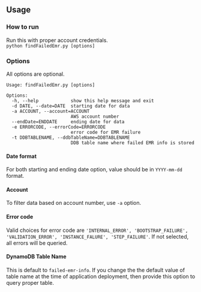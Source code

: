 ## Usage
### How to run
Run this with proper account credentials.   
`python findFailedEmr.py [options]`   

### Options
All options are optional.
```
Usage: findFailedEmr.py [options]

Options:
  -h, --help            show this help message and exit
  -d DATE, --date=DATE  starting date for data
  -a ACCOUNT, --account=ACCOUNT
                        AWS account number
  --endDate=ENDDATE     ending date for data
  -e ERRORCODE, --errorCode=ERRORCODE
                        error code for EMR failure
  -t DDBTABLENAME, --ddbTableName=DDBTABLENAME
                        DDB table name where failed EMR info is stored
```

#### Date format
For both starting and ending date option, value should be in `YYYY-mm-dd` format.   

#### Account
To filter data based on account number, use `-a` option.   

#### Error code
Valid choices for error code are `'INTERNAL_ERROR', 'BOOTSTRAP_FAILURE', 'VALIDATION_ERROR', 'INSTANCE_FALURE', 'STEP_FAILURE'`. If not selected,
all errors will be queried.

#### DynamoDB Table Name
This is default to `failed-emr-info`. If you change the the default value of table name at the time of application deployment, then provide this option to query proper table.
